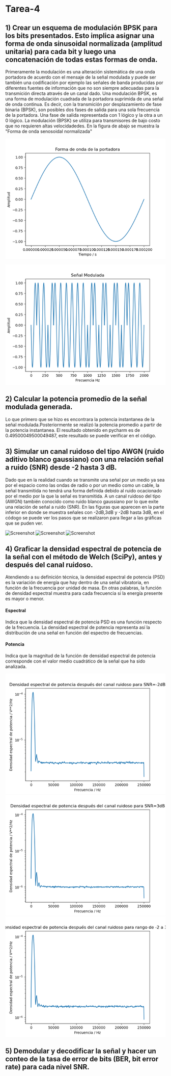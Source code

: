 # Tarea-4

 ## 1) Crear un esquema de modulación BPSK para los bits presentados. Esto implica asignar una forma de onda sinusoidal normalizada (amplitud unitaria) para cada bit y luego una concatenación de todas estas formas de onda.
 
 Primeramente la modulación es una alteración sistemática de una onda portadora de acuerdo con el mensaje de la señal modulada y puede ser también una codificación
 por ejemplo las señales de banda producidas por diferentes fuentes de información que no son siempre adecuadas para la transmición directa através de un canal dado.
 Una modulación BPSK, es una forma de modulación cuadrada de la portadora suprimida de una señal de onda continua. Es decir, con la transmición por desplazamiento de fase 
 binaria (BPSK), son posibles dos fases de salida para una sola frecuencia de la portadora. Una fase de salida representada con 1 lógico y la otra a un 0 lógico. La modulación (BPSK) se utiliza para transmisores de bajo costo que no requieren altas velocidadedes.
En la figura de abajo se muestra la "Forma de onda senosoidal normalizada"

![Screenshot](ondaportadora.png)

![Screenshot](modulada.png)

## 2)  Calcular la potencia promedio de la señal modulada generada.

Lo que primero que se hizo es encontrara la potencia instantanea de la señal modulada.Posteriormente se realizó la potencia promedio a partir de la potencia instantanea.
El resultado obtenido en pycharm es de 0.49500049500049487, este resultado se puede verificar en el código.

## 3)  Simular un canal ruidoso del tipo AWGN (ruido aditivo blanco gaussiano) con una relación señal a ruido (SNR) desde -2 hasta 3 dB.

Dado que en la realidad cuando se transmite una señal por un medio ya sea por el espacio como las ondas de radio o por un medio como un cable, la señal transmitida no tendrá una forma definida debido al ruido ocacionado por el medio por la que la señal es transmitida. A un canal ruidoso del tipo (AWGN) también conocido como ruido blanco gaussiano por lo que exite una relación de señal a ruido (SNR). En las figuras que aparecen en la parte inferior en donde se muestra señales con -2dB,3dB y -2dB hasta 3dB, en el códogo se puede ver los pasos que se realizaron para llegar a las gráficas que se puden ver.

![Screenshot](Señalrecibida-2dB.png)
![Screenshot](Señalrecibida3dB.png)
![Screenshot](Señalrecibida-2-3dB.png)

## 4)  Graficar la densidad espectral de potencia de la señal con el método de Welch (SciPy), antes y después del canal ruidoso.

Atendiendo a su definición técnica, la densidad espectral de potencia (PSD) es la variación de energía que hay dentro de una señal vibratoria, en función de la frecuencia por unidad de masa. En otras palabras, la función de densidad espectral muestra para cada frecuencia si la energía presente es mayor o menor.
#### Espectral  
Indica que la densidad espectral de potencia PSD es una función respecto de la frecuencia. La densidad espectral de potencia representa así la distribución de una señal en función del espectro de frecuencias. 
#### Potencia 
Indica que la magnitud de la función de densidad espectral de potencia corresponde con el valor medio cuadrático de la señal que ha sido analizada. 

![Screenshot](PDEdespuescanalruidosoSRN=-2dB.png)
![Screenshot](PDEdespuescanalruidosoSRN=3dB.png)
![Screenshot](PDEdespuescanalruidosoSRN=-2dBa3dB.png)

## 5) Demodular y decodificar la señal y hacer un conteo de la tasa de error de bits (BER, bit error rate) para cada nivel SNR.









